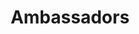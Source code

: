 ---
title: Ambassadors
longTitle: 'Ambassadors'
tags:
- gccommon
usedFor:
- "[[Foreign service]]"
---
